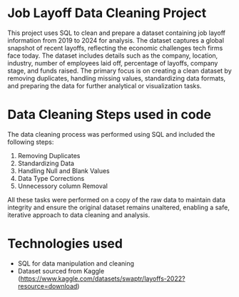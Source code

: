 # Job Layoff Data Cleaning Project
This project uses SQL to clean and prepare a dataset containing job layoff information from 2019 to 2024 for analysis. The dataset captures a global snapshot of recent layoffs, reflecting the economic challenges tech firms face today. The dataset includes details such as the company, location, industry, number of employees laid off, percentage of layoffs, company stage, and funds raised. The primary focus is on creating a clean dataset by removing duplicates, handling missing values, standardizing data formats, and preparing the data for further analytical or visualization tasks.

# Data Cleaning Steps used in code
The data cleaning process was performed using SQL and included the following steps:

1. Removing Duplicates
2. Standardizing Data
3. Handling Null and Blank Values
4. Data Type Corrections
5. Unnecessory column Removal

All these tasks were performed on a copy of the raw data to maintain data integrity and ensure the original dataset remains unaltered, enabling a safe, iterative approach to data cleaning and analysis.

# Technologies used
- SQL for data manipulation and cleaning
- Dataset sourced from Kaggle (https://www.kaggle.com/datasets/swaptr/layoffs-2022?resource=download)

